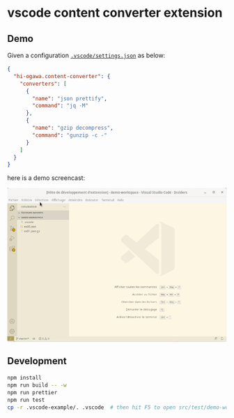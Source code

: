 # vscode content converter extension

## Demo

Given a configuration [`.vscode/settings.json`](./src/test/demo-workspace/.vscode/settings.json) as below:

```json
{
  "hi-ogawa.content-converter": {
    "converters": [
      {
        "name": "json prettify",
        "command": "jq -M"
      },
      {
        "name": "gzip decompress",
        "command": "gunzip -c -"
      }
    ]
  }
}
```

here is a demo screencast:

![demo.gif](./misc/demo.gif)

## Development

```sh
npm install
npm run build -- -w
npm run prettier
npm run test
cp -r .vscode-example/. .vscode  # then hit F5 to open src/test/demo-workspace
```
